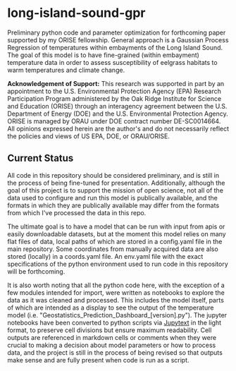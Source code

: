 # long-island-sound-gpr
Preliminary python code and parameter optimization for forthcoming paper supported by my ORISE fellowship.  General approach is a Gaussian Process Regression of temperatures within embayments of the Long Island Sound.
The goal of this model is to have fine-grained (within embayment) temperature data in order to assess susceptibility of eelgrass habitats to warm temperatures and climate change.

__Acknowledgement of Support:__
This research was supported in part by an appointment to the U.S. Environmental Protection Agency (EPA) Research Participation Program administered by the Oak Ridge Institute for Science and Education (ORISE) through an 
interagency agreement between the U.S. Department of Energy (DOE) and the U.S. Environmental Protection Agency. ORISE is managed by ORAU under DOE contract number DE-SC0014664. 
All opinions expressed herein are the author's and do not necessarily reflect the policies and views of US EPA, DOE, or ORAU/ORISE.

## Current Status
All code in this repository should be considered preliminary, and is still in the process of being fine-tuned for presentation. Additionally, although the goal of this project is to
support the mission of open science, not all of the data used to configure and run this model is publically available, and the formats in which they are publically available may differ
from the formats from which I've processed the data in this repo.

The ultimate goal is to have a model that can be run with input from apis or easily downloadable datasets, but at the moment this model relies on many flat files of data,
local paths of which are stored in a config.yaml file in the main repository. Some coordinates from manually acquired data are also stored (locally) in a coords.yaml file.
An env.yaml file with the exact specifications of the python environment used to run code in this repository will be forthcoming.

It is also worth noting that all the python code here, with the exception of a few modules intended for import, were written as notebooks to explore the data as it 
was cleaned and processed. This includes the model itself, parts of which are intended as a display to see the output of the temperature model (i.e. "Geostatistics_Prediction_Dashboard_[version].py"). The jupyter notebooks have been converted to python scripts via [Jupytext](https://github.com/mwouts/jupytext) in the light format, to preserve cell divisions but ensure maximum readability. Cell outputs are referenced in markdown cells or comments when they were crucial to making a decision about model parameters or how to process data, and the project is still in the process of being revised so that outputs make sense and are fully present when code is run as a script.
